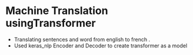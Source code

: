 # Machine Translation usingTransformer

- Translating sentences and word from english to french .
- Used keras_nlp Encoder and Decoder to create transformer as a model
  
